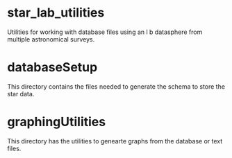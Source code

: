 # star_lab_utilities
Utilities for working with database files using an l b datasphere from multiple astronomical surveys.

# databaseSetup
This directory contains the files needed to generate the schema to store the star data.

# graphingUtilities
This directory has the utilities to genearte graphs from the database or text files.
